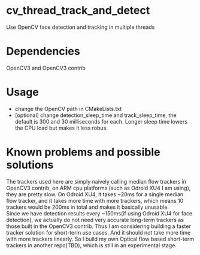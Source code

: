 # cv_thread_track_and_detect
Use OpenCV face detection and tracking in multiple threads

# Dependencies
OpenCV3 and OpenCV3 contrib

# Usage
* change the OpenCV path in CMakeLists.txt
* [optional] change detection_sleep_time and track_sleep_time, the default is 300 and 30 milliseconds for each. Longer sleep time lowers the CPU load but makes it less robus.

# Known problems and possible solutions
The trackers used here are simply naively calling median flow trackers in OpenCV3 contrib, on ARM cpu platforms (such as Odroid XU4 I am using), they are pretty slow.
On Odroid XU4, it takes ~20ms for a single median flow tracker, and it takes more time with more trackers, which means 10 trackers would be 200ms in total and makes it 
basically unusable.  
Since we have detection results every ~150ms(if using Odroid XU4 for face detection), we actually do not need very accurate long-term trackers as those built in the OpenCV3 contrib. 
Thus I am considering building a faster tracker solution for short-term use cases. And it should not take more time with more trackers linearly.
So I build my own Optical flow based short-term trackers in another repo(TBD), which is still in an experimental stage.
